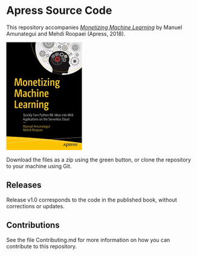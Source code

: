 # Apress Source Code



This repository accompanies [*Monetizing Machine Learning*](http://www.apress.com/9781484238721) by Manuel Amunategui and Mehdi Roopaei (Apress, 2018).



[comment]: #cover

![Cover image](9781484238721.jpg)



Download the files as a zip using the green button, or clone the repository to your machine using Git.



## Releases



Release v1.0 corresponds to the code in the published book, without corrections or updates.



## Contributions



See the file Contributing.md for more information on how you can contribute to this repository.